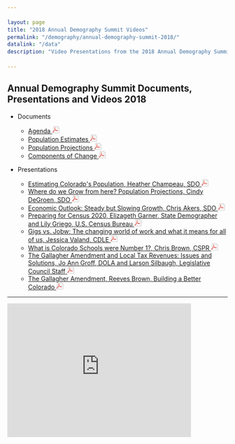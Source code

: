 ```yaml
---

layout: page
title: "2018 Annual Demography Summit Videos"
permalink: "/demography/annual-demography-summit-2018/"
datalink: "/data"
description: "Video Presentations from the 2018 Annual Demography Summit."

---
```


## Annual Demography Summit Documents, Presentations and Videos 2018

- Documents
    - [Agenda ![pdf](/images/page_white_acrobat.png 'download pdf file')](https://drive.google.com/open?id=1l_vI5hM4FSn2_OdK8aLs2gaDoRhcwbXf)
    - [Population Estimates ![pdf](/images/page_white_acrobat.png 'download pdf file')](https://drive.google.com/open?id=1GsDgHJqfcugTWDG1mb4bkGQcMibQEWgD)
    - [Population Projections ![pdf](/images/page_white_acrobat.png 'download pdf file')](https://drive.google.com/open?id=1xNxM7uBZYBZ9I-zDiI8mEO8rGrySZfs-)
    - [Components of Change ![pdf](/images/page_white_acrobat.png 'download pdf file')](https://drive.google.com/open?id=1skKvwMuUxqnIeQ2z_jwQlgDCfEVtxLdh)
    
- Presentations
  - [Estimating Coloradp's Population, Heather Champeau, SDO ![pdf](/images/page_white_acrobat.png 'download pdf file')](https://drive.google.com/open?id=1192LVTfiL3p8VBAYrqonKSnpLhd5IdZT)
  - [Where do we Grow from here? Population Projections, Cindy DeGroen, SDO ![pdf](/images/page_white_acrobat.png 'download pdf file')](https://drive.google.com/open?id=1qIhkID40xuCwOYMYwjto4QQEBrxpuBxe)
  - [Economic Outlook: Steady but Slowing Growth, Chris Akers, SDO ![pdf](/images/page_white_acrobat.png 'download pdf file')](https://drive.google.com/open?id=1rBhtW_I-L7ZonghR0jNUG4egYkSm22rg)
  - [Preparing for Census 2020, Elizageth Garner, State Demographer and Lily Griego, U.S. Census Bureau ![pdf](/images/page_white_acrobat.png 'download pdf file')](https://drive.google.com/open?id=1T2QAzoY-3JnkPe2g5QNg1gX3y2-7EYdI)
  - [Gigs vs. Jobw: The changing world of work and what it means for all of us, Jessica Valand, CDLE ![pdf](/images/page_white_acrobat.png 'download pdf file')](https://drive.google.com/open?id=1uXcksCF8eZ3p1GF5P1JVUTzNG3sl1BJc)
  - [What is Colorado Schools were Number 1?, Chris Brown, CSPR ![pdf](/images/page_white_acrobat.png 'download pdf file')](https://drive.google.com/open?id=16M3eRItvykPfK8-fqMkANrQxNr3_EiuK)
  - [The Gallagher Amendment and Local Tax Revenues: Issues and Solutions, Jo Ann Groff, DOLA and Larson Silbaugh, Legislative Council Staff ![pdf](/images/page_white_acrobat.png 'download pdf file')](https://drive.google.com/open?id=1KbbNrt7iOFBqaapPLq03lb0M18E7HSbB)
  - [The Gallagher Amendment, Reeves Brown, Building a Better Colorado ![pdf](/images/page_white_acrobat.png 'download pdf file')](https://drive.google.com/open?id=1KbbNrt7iOFBqaapPLq03lb0M18E7HSbB)
  

- - -
  


<iframe width='420' height='305' frameborder='0' scrolling='no' src='https://dola.ompnetwork.org/embed/sessions/94859?embedInPoint=1&embedOutPoint=31075&shareMethod=embed'>
</iframe>


